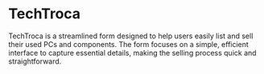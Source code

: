 # TechTroca
 TechTroca is a streamlined form designed to help users easily list and sell their used PCs and components. The form focuses on a simple, efficient interface to capture essential details, making the selling process quick and straightforward.
